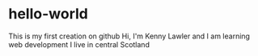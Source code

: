 # hello-world
This is my first creation on github
Hi, I'm Kenny Lawler and I am learning web development
I live in central Scotland
